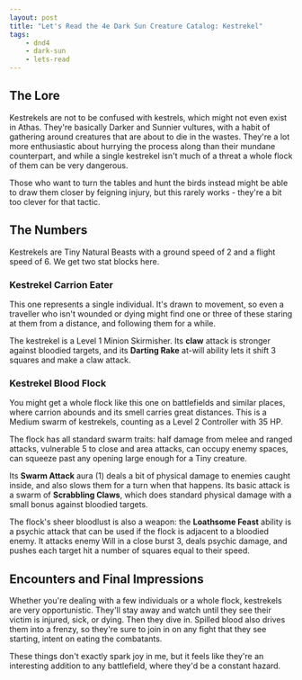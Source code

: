 ```yaml
---
layout: post
title: "Let's Read the 4e Dark Sun Creature Catalog: Kestrekel"
tags:
    - dnd4
    - dark-sun
    - lets-read
---
```


## The Lore

Kestrekels are not to be confused with kestrels, which might not even exist in
Athas. They're basically Darker and Sunnier vultures, with a habit of gathering
around creatures that are about to die in the wastes. They're a lot more
enthusiastic about hurrying the process along than their mundane counterpart,
and while a single kestrekel isn't much of a threat a whole flock of them can be
very dangerous.

Those who want to turn the tables and hunt the birds instead might be able to
draw them closer by feigning injury, but this rarely works - they're a bit too
clever for that tactic.

## The Numbers

Kestrekels are Tiny Natural Beasts with a ground speed of 2 and a flight speed
of 6. We get two stat blocks here.

### Kestrekel Carrion Eater

This one represents a single individual. It's drawn to movement, so even a
traveller who isn't wounded or dying might find one or three of these staring at
them from a distance, and following them for a while.

The kestrekel is a Level 1 Minion Skirmisher. Its **claw** attack is stronger
against bloodied targets, and its **Darting Rake** at-will ability lets it shift
3 squares and make a claw attack.

### Kestrekel Blood Flock

You might get a whole flock like this one on battlefields and similar places,
where carrion abounds and its smell carries great distances. This is a Medium
swarm of kestrekels, counting as a Level 2 Controller with 35 HP.

The flock has all standard swarm traits: half damage from melee and ranged
attacks, vulnerable 5 to close and area attacks, can occupy enemy spaces, can
squeeze past any opening large enough for a Tiny creature.

Its **Swarm Attack** aura (1) deals a bit of physical damage to enemies caught
inside, and also slows them for a turn when that happens. Its basic attack is a
swarm of **Scrabbling Claws**, which does standard physical damage with a small
bonus against bloodied targets.

The flock's sheer bloodlust is also a weapon: the **Loathsome Feast** ability is
a psychic attack that can be used if the flock is adjacent to a bloodied
enemy. It attacks enemy Will in a close burst 3, deals psychic damage, and
pushes each target hit a number of squares equal to their speed.

## Encounters and Final Impressions

Whether you're dealing with a few individuals or a whole flock, kestrekels are
very opportunistic. They'll stay away and watch until they see their victim is
injured, sick, or dying. Then they dive in. Spilled blood also drives them into
a frenzy, so they're sure to join in on any fight that they see starting, intent
on eating the combatants.

These things don't exactly spark joy in me, but it feels like they're an
interesting addition to any battlefield, where they'd be a constant hazard.
